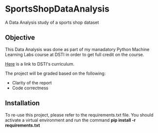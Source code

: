 # SportsShopDataAnalysis
A Data Analysis study of a sports shop dataset

## Objective
This Data Analysis was done as part of my manadatory Python Machine Learning Labs course at DSTI in order to get full credit on the course.

[Here](https://dsti.school/applied-msc-in-data-science-ai/) is a link to DSTI's curriculum.

The project will be graded based on the following:
- Clarity of the report
- Code correctness

## Installation
To re-use this project, please refer to the requirements.txt file. You should activate a virtual environment and run the command **pip install -r requirements.txt**
